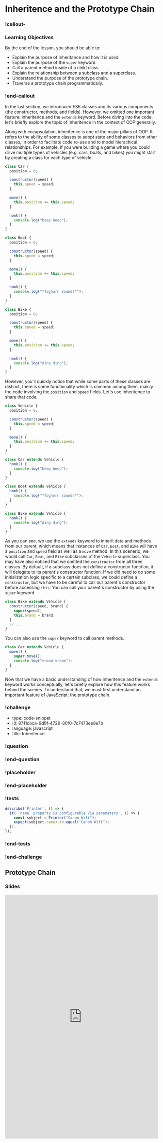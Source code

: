 # Inheritence and the Prototype Chain

### !callout-

### Learning Objectives
  
By the end of the lesson, you should be able to:
- Explain the purpose of inheritance and how it is used.
- Explain the purpose of the `super` keyword.
- Call a parent method inside of a child class.
- Explain the relationship between a subclass and a superclass.
- Understand the purpose of the prototype chain.
- Traverse a prototype chain programmatically.

### !end-callout

In the last section, we introduced ES6 classes and its various components (the constructor, methods, and fields). However, we omitted one important feature: inheritence and the `extends` keyword. Before diving into the code, let's briefly explore the topic of inheritence in the context of OOP generally.

Along with encapsulation, inheritence is one of the major pillars of OOP. It refers to the ability of some classes to adopt state and behaviors from other classes, in order to facilitate code re-use and to model hierachical relationships. For example, if you were building a game where you could drive multiple types of vehicles (e.g. cars, boats, and bikes) you might start by creating a class for each type of vehicle.

```js
class Car {
  position = 0;

  constructor(speed) {
    this.speed = speed;
  }

  move() {
    this.position += this.speed;
  }

  honk() {
    console.log("beep beep");
  }
}

class Boat {
  position = 0;

  constructor(speed) {
    this.speed = speed;
  }

  move() {
    this.position += this.speed;
  }

  honk() {
    console.log("*foghorn sounds*");
  }
}

class Bike {
  position = 0;

  constructor(speed) {
    this.speed = speed;
  }

  move() {
    this.position += this.speed;
  }

  honk() {
    console.log("ding ding");
  }
}
```

However, you'll quickly notice that while some parts of these classes are distinct, there is some functionality which is common among them, mainly the code involving the `position` and `speed` fields. Let's use inheritence to share that code.

```js
class Vehicle {
  position = 0;

  constructor(speed) {
    this.speed = speed;
  }

  move() {
    this.position += this.speed;
  }
}

class Car extends Vehicle {
  honk() {
    console.log("beep beep");
  }
}

class Boat extends Vehicle {
  honk() {
    console.log("*foghorn sounds*");
  }
}

class Bike extends Vehicle {
  honk() {
    console.log("ding ding");
  }
}
```

As you can see, we use the `extends` keyword to inherit data and methods from our parent, which means that instances of `Car`, `Boat`, and `Bike` will have a `position` and `speed` field as well as a `move` method. In this scenerio, we would call `Car`, `Boat`, and `Bike` subclasses of the `Vehicle` superclass. You may have also noticed that we omitted the `constructor` from all three classes. By default, if a subclass does not define a constructor function, it will delegate to its parent's constructor function. If we did need to do some initialization logic specific to a certain subclass, we could define a `constructor`, but we have to be careful to call our parent's constructor before accessing `this`. You can call your parent's constructor by using the `super` keyword.

```js
class Bike extends Vehicle {
  constructor(speed, brand) {
    super(speed);
    this.brand = brand;
  }
  // ...
}
```

You can also use the `super` keyword to call parent methods.

```js
class Car extends Vehicle {
  move() {
    super.move();
    console.log("vroom vroom");
  }
}
```

Now that we have a basic understanding of how inheritence and the `extends` keyword works conceptually, let's briefly explore how this feature works behind the scenes. To understand that, we must first understand an important feature of JavaScript: the prototype chain.

### !challenge

* type: code-snippet
* id: 8711cbca-6d9f-4726-80f0-7c7473ee8e7b
* language: javascript
* title: Inheritence 

### !question

### !end-question

### !placeholder

### !end-placeholder

### !tests

```js
describe('Printer', () => {
  it('`name` property is configurable via parameters', () => {
    const subject = Printer("Canon Wifi");
    expect(subject.name).to.equal("Canon Wifi");
  });
});
```

### !end-tests

### !end-challenge

## Prototype Chain

### Slides

<iframe src="https://docs.google.com/presentation/d/1gyey71qGoK2jt0vf3Wivw0s8GneijoRY2XHJnBYdj8Q/embed?slide=id.g37369c667_21408" width="100%" height="800" frameborder="0" allowfullscreen title="prototype-chain"></iframe>
